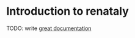 # Introduction to renataly

TODO: write [great documentation](http://jacobian.org/writing/what-to-write/)
